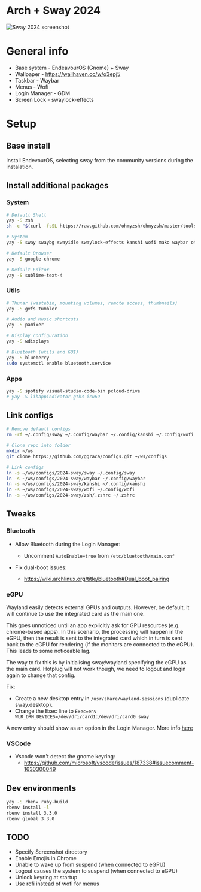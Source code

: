 # Arch + Sway 2024

![](/2024-sway/screenshot.png "Sway 2024 screenshot")

# General info

- Base system - EndeavourOS (Gnome) + Sway
- Wallpaper - https://wallhaven.cc/w/o3epj5
- Taskbar - Waybar
- Menus - Wofi
- Login Manager - GDM
- Screen Lock - swaylock-effects

# Setup

## Base install
Install EndevourOS, selecting sway from the community versions during the instalation.


## Install additional packages
### System
```bash
# Default Shell
yay -S zsh
sh -c "$(curl -fsSL https://raw.github.com/ohmyzsh/ohmyzsh/master/tools/install.sh)"

# System
yay -S sway swaybg swayidle swaylock-effects kanshi wofi mako waybar otf-font-awesome

# Default Browser
yay -S google-chrome

# Default Editor
yay -S sublime-text-4
```

### Utils
```bash
# Thunar (wastebin, mounting volumes, remote access, thumbnails)
yay -S gvfs tumbler

# Audio and Music shortcuts
yay -S pamixer

# Display configuration
yay -S wdisplays

# Bluetooth (utils and GUI)
yay -S blueberry
sudo systemctl enable bluetooth.service
```

### Apps
```bash
yay -S spotify visual-studio-code-bin pcloud-drive
# yay -S libappindicator-gtk3 icu69
```

## Link configs
```bash
# Remove default configs
rm -rf ~/.config/sway ~/.config/waybar ~/.config/kanshi ~/.config/wofi ~/.zshrc

# Clone repo into folder
mkdir ~/ws
git clone https://github.com/ggraca/configs.git ~/ws/configs

# Link configs
ln -s ~/ws/configs/2024-sway/sway ~/.config/sway
ln -s ~/ws/configs/2024-sway/waybar ~/.config/waybar
ln -s ~/ws/configs/2024-sway/kanshi ~/.config/kanshi
ln -s ~/ws/configs/2024-sway/wofi ~/.config/wofi
ln -s ~/ws/configs/2024-sway/zsh/.zshrc ~/.zshrc
```

## Tweaks

### Bluetooth
- Allow Bluetooth during the Login Manager:
	- Uncomment `AutoEnable=true` from `/etc/bluetooth/main.conf`

- Fix dual-boot issues:
	- https://wiki.archlinux.org/title/bluetooth#Dual_boot_pairing


### eGPU
Wayland easily detects external GPUs and outputs. However, be default, it will continue to use the integrated card as the main one.

This goes unnoticed until an app explicitly ask for GPU resources (e.g. chrome-based apps). In this scenario, the processing will happen in the eGPU, then the result is sent to the integrated card which in turn is sent back to the eGPU for rendering (if the monitors are connected to the eGPU). This leads to some noticeable lag.

The way to fix this is by initialising sway/wayland specifying the eGPU as the main card. Hotplug will not work though, we need to logout and login again to change that config.

Fix:
- Create a new desktop entry in `/usr/share/wayland-sessions` (duplicate sway.desktop).
- Change the Exec line to `Exec=env WLR_DRM_DEVICES=/dev/dri/card1:/dev/dri/card0 sway`

A new entry should show as an option in the Login Manager. More info [here](https://www.reddit.com/r/framework/comments/sba273/guide_framework_laptop_running_amd_radeon_egpu/)

### VSCode
- Vscode won't detect the gnome keyring:
	- https://github.com/microsoft/vscode/issues/187338#issuecomment-1630300049

## Dev environments
```bash
yay -S rbenv ruby-build
rbenv install -l
rbenv install 3.3.0
rbenv global 3.3.0
```

## TODO
- Specify Screenshot directory
- Enable Emojis in Chrome
- Unable to wake up from suspend (when connected to eGPU)
- Logout causes the system to suspend (when connected to eGPU)
- Unlock keyring at startup
- Use rofi instead of wofi for menus
